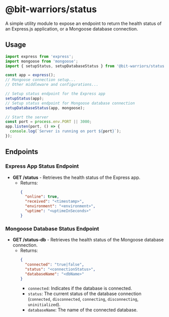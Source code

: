 # @bit-warriors/status

A simple utility module to expose an endpoint to return the health status of an Express.js application, or a Mongoose database connection.

## Usage

```javascript
import express from 'express';
import mongoose from 'mongoose';
import { setupStatus, setupDatabaseStatus } from '@bit-warriors/status';

const app = express();
// Mongoose connection setup...
// Other middleware and configurations...

// Setup status endpoint for the Express app
setupStatus(app);
// Setup status endpoint for Mongoose database connection
setupDatabaseStatus(app, mongoose);

// Start the server
const port = process.env.PORT || 3000;
app.listen(port, () => {
  console.log(`Server is running on port ${port}`);
});
```

## Endpoints

### Express App Status Endpoint

- **GET /status** - Retrieves the health status of the Express app.
  - Returns:
    ```json
    {
      "online": true,
      "received": "<timestamp>",
      "environment": "<environment>",
      "uptime": "<uptimeInSeconds>"
    }
    ```

### Mongoose Database Status Endpoint

- **GET /status-db** - Retrieves the health status of the Mongoose database connection.
  - Returns:
    ```json
    {
      "connected": "true|false",
      "status": "<connectionStatus>",
      "databaseName": "<dbName>"
    }
    ```
    - `connected`: Indicates if the database is connected.
    - `status`: The current status of the database connection (`connected`, `disconnected`, `connecting`, `disconnecting`, `uninitialized`).
    - `databaseName`: The name of the connected database.